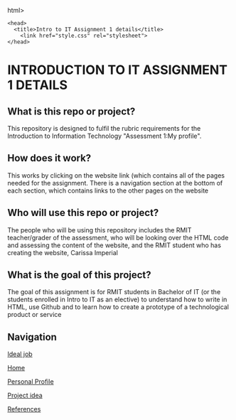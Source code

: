html>

    <head>
      <title>Intro to IT Assignment 1 details</title>
        <link href="style.css" rel="stylesheet">
    </head>

<body class="background-color">

<h1 class="first-subheading"><strong>INTRODUCTION TO IT ASSIGNMENT 1 DETAILS</strong></h1>
<h2 class="second-subheading"><strong>What is this repo or project?</strong></h2>
<p class="regular-text">This repository is designed to fulfil the rubric requirements for the Introduction to Information Technology "Assessment 1:My profile".</p>

<h2 class="second-subheading"><strong>How does it work?</strong></h2>
<p class="regular-text">This works by clicking on the website link (which contains all of the pages needed for the assignment. There is a navigation section at the bottom of each section, which contains links to the other pages on the website</p>

<h2 class="second-subheading"><strong>Who will use this repo or project?</strong></h2>
<p class="regular-text">The people who will be using this repository includes the RMIT teacher/grader of the assessment, who will be looking over the HTML code and assessing the content of the website, and the RMIT student who has creating the website, Carissa Imperial</p>

<h2 class="second-subheading"><strong>What is the goal of this project?</strong></h2>
<p class="regular-text">The goal of this assignment is for RMIT students in Bachelor of IT (or the students enrolled in Intro to IT as an elective) to understand how to write in HTML, use Github and to learn how to create a prototype of a technological product or service</p>

<h2 class="second-subheading"><strong>Navigation</strong></h2>
<p class="regular-text"><a href="ideal.job.html">Ideal job</a></p>
<p class="regular-text"><a href="index.html">Home</a></p>
<p class="regular-text"><a href="personal.profile.html">Personal Profile</a></p>
<p class="regular-text"><a href="project.idea.html">Project idea</a></p>
<p class="regular-text"><a href="references.html">References</a></p>

</body>
</html>
